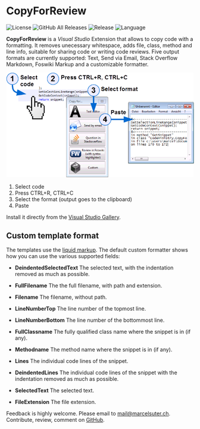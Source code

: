 # CopyForReview
![License](https://img.shields.io/github/license/suterma/CopyForReview.svg)
![GitHub All Releases](https://img.shields.io/github/downloads/suterma/CopyForReview/total.svg)
![Release](https://img.shields.io/github/release/suterma/CopyForReview.svg)
![Language](https://img.shields.io/github/languages/top/suterma/CopyForReview.svg)

**CopyForReview** is a _Visual Studio_ Extension that allows to copy code with a formatting. It removes unecessary whitespace, adds file, class, method and line info, suitable for sharing code or writing code reviews. Five output formats are currently supported: Text, Send via Email, Stack Overflow Markdown, Foswiki Markup and a customizable formatter.

![How to use it](https://raw.githubusercontent.com/suterma/CopyForReview/master/Doc/HowToUse/Visual%20Funtioning%20Overview%20Landscape.png)

1. Select code
2. Press CTRL+R, CTRL+C
3. Select the format (output goes to the clipboard)
4. Paste

Install it directly from the [Visual Studio Gallery](https://visualstudiogallery.msdn.microsoft.com/5d17a777-0964-47e3-a6e5-3eed5b31ea93).

## Custom template format
The templates use the [liquid markup](http://liquidmarkup.org/). The default custom formatter shows how you can use the various supported fields:
- **DeindentedSelectedText**
The selected text, with the indentation removed as much as possible.

- **FullFilename**
The the full filename, with path and extension.

- **Filename**
The filename, without path.

- **LineNumberTop**
The line number of the topmost line.

- **LineNumberBottom**
The line number of the bottommost line.

- **FullClassname**
The fully qualified class name where the snippet is in (if any).

- **Methodname**
The method name where the snippet is in (if any).

- **Lines**
The individual code lines of the snippet.

- **DeindentedLines**
The individual code lines of the snippet with the indentation removed as much as possible.

- **SelectedText**
The selected text.

- **FileExtension**
The file extension.

Feedback is highly welcome. Please email to mail@marcelsuter.ch. Contribute, review, comment on [GitHub](https://github.com/suterma/CopyForReview).
